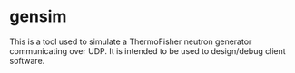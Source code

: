 # gensim
This is a tool used to simulate a ThermoFisher neutron generator communicating over UDP. It is intended to be used to design/debug client software.
